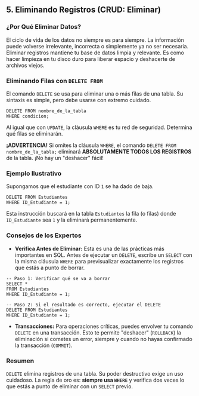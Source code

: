 ## 5. Eliminando Registros (CRUD: Eliminar)

### ¿Por Qué Eliminar Datos?

El ciclo de vida de los datos no siempre es para siempre. La información puede volverse irrelevante, incorrecta o simplemente ya no ser necesaria. Eliminar registros mantiene tu base de datos limpia y relevante. Es como hacer limpieza en tu disco duro para liberar espacio y deshacerte de archivos viejos.

### Eliminando Filas con `DELETE FROM`

El comando `DELETE` se usa para eliminar una o más filas de una tabla. Su sintaxis es simple, pero debe usarse con extremo cuidado.
```oracle
DELETE FROM nombre_de_la_tabla
WHERE condicion;
```

Al igual que con `UPDATE`, la cláusula `WHERE` es tu red de seguridad. Determina qué filas se eliminarán.

**¡ADVERTENCIA!** Si omites la cláusula `WHERE`, el comando `DELETE FROM nombre_de_la_tabla;` eliminará **ABSOLUTAMENTE TODOS LOS REGISTROS** de la tabla. ¡No hay un "deshacer" fácil!

### Ejemplo Ilustrativo

Supongamos que el estudiante con ID `1` se ha dado de baja.
```oracle
DELETE FROM Estudiantes
WHERE ID_Estudiante = 1;
```

Esta instrucción buscará en la tabla `Estudiantes` la fila (o filas) donde `ID_Estudiante` sea `1` y la eliminará permanentemente.

### Consejos de los Expertos

- **Verifica Antes de Eliminar:** Esta es una de las prácticas más importantes en SQL. Antes de ejecutar un `DELETE`, escribe un `SELECT` con la misma cláusula `WHERE` para previsualizar exactamente los registros que estás a punto de borrar.
```oracle
-- Paso 1: Verificar qué se va a borrar
SELECT *
FROM Estudiantes
WHERE ID_Estudiante = 1;

-- Paso 2: Si el resultado es correcto, ejecutar el DELETE
DELETE FROM Estudiantes
WHERE ID_Estudiante = 1;
```

- **Transacciones:** Para operaciones críticas, puedes envolver tu comando `DELETE` en una transacción. Esto te permite "deshacer" (`ROLLBACK`) la eliminación si cometes un error, siempre y cuando no hayas confirmado la transacción (`COMMIT`).

### Resumen

`DELETE` elimina registros de una tabla. Su poder destructivo exige un uso cuidadoso. La regla de oro es: **siempre usa `WHERE`** y verifica dos veces lo que estás a punto de eliminar con un `SELECT` previo.
